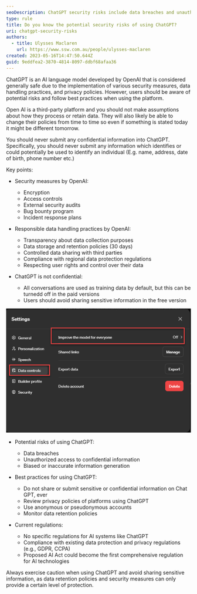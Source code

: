```yaml
---
seoDescription: ChatGPT security risks include data breaches and unauthorized access to confidential information, while best practices involve not sharing sensitive info and monitoring data retention policies.
type: rule
title: Do you know the potential security risks of using ChatGPT?
uri: chatgpt-security-risks
authors:
  - title: Ulysses Maclaren
    url: https://www.ssw.com.au/people/ulysses-maclaren
created: 2023-05-16T14:47:50.644Z
guid: 9eddfea2-3870-4814-8097-ddbf68afaa36
---
```


ChatGPT is an AI language model developed by OpenAI that is considered generally safe due to the implementation of various security measures, data handling practices, and privacy policies. However, users should be aware of potential risks and follow best practices when using the platform.

Open AI is a third-party platform and you should not make assumptions about how they process or retain data. They will also likely be able to change their policies from time to time so even if something is stated today it might be different tomorrow. 

You should never submit any confidential information into ChatGPT. Specifically, you should never submit any information which identifies or could potentially be used to identify an individual (E.g. name, address, date of birth, phone number etc.) 

<!--endintro-->

Key points:

* Security measures by OpenAI:

  * Encryption
  * Access controls
  * External security audits
  * Bug bounty program
  * Incident response plans

* Responsible data handling practices by OpenAI:

  * Transparency about data collection purposes
  * Data storage and retention policies (30 days)
  * Controlled data sharing with third parties
  * Compliance with regional data protection regulations
  * Respecting user rights and control over their data

* ChatGPT is not confidential:

  * All conversations are used as training data by default, but this can be turnedd off in the paid versions
  * Users should avoid sharing sensitive information in the free version

![Figure: Toggle Your Name | Settings | Data controls | Improve the model for everyone to stop the model training on your data](trainingondata.png)

* Potential risks of using ChatGPT:

  * Data breaches
  * Unauthorized access to confidential information
  * Biased or inaccurate information generation

* Best practices for using ChatGPT:

  * Do not share or submit sensitive or confidential information on Chat GPT, ever
  * Review privacy policies of platforms using ChatGPT
  * Use anonymous or pseudonymous accounts
  * Monitor data retention policies

* Current regulations:

  * No specific regulations for AI systems like ChatGPT
  * Compliance with existing data protection and privacy regulations (e.g., GDPR, CCPA)
  * Proposed AI Act could become the first comprehensive regulation for AI technologies

Always exercise caution when using ChatGPT and avoid sharing sensitive information, as data retention policies and security measures can only provide a certain level of protection.
